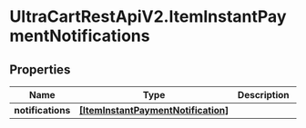 # UltraCartRestApiV2.ItemInstantPaymentNotifications

## Properties
Name | Type | Description | Notes
------------ | ------------- | ------------- | -------------
**notifications** | [**[ItemInstantPaymentNotification]**](ItemInstantPaymentNotification.md) |  | [optional] 


